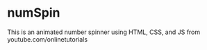 # numSpin
This is an animated number spinner using HTML, CSS, and JS from youtube.com/onlinetutorials
